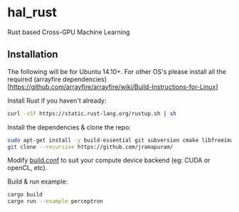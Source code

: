 # hal_rust
Rust based Cross-GPU Machine Learning

## Installation
The following will be for Ubuntu 14.10+.
For other OS's please install all the required (arrayfire dependencies)[https://github.com/arrayfire/arrayfire/wiki/Build-Instructions-for-Linux]

Install Rust if you haven't already:
```bash
curl -sSf https://static.rust-lang.org/rustup.sh | sh
```

Install the dependencies & clone the repo:
```bash
sudo apt-get install -y build-essential git subversion cmake libfreeimage-dev libatlas3gf-base libatlas-dev libfftw3-dev liblapacke-dev libboost1.55-all-dev libglew-dev libglewmx-dev libglfw3-dev
git clone --recursive https://github.com/jramapuram/
```

Modify [build.conf](arrayfire-rust/build.conf) to suit your compute device backend (eg: CUDA or openCL, etc).

Build & run example:
```bash
cargo build
cargo run --example perceptron
```
